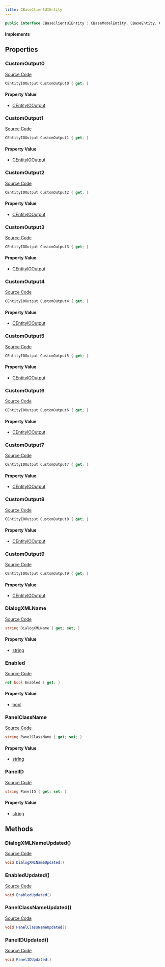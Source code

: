 ```yaml
---
title: CBaseClientUIEntity
---
```


```csharp
public interface CBaseClientUIEntity : CBaseModelEntity, CBaseEntity, CEntityInstance, ISchemaClass<CEntityInstance>, ISchemaClass<CBaseEntity>, ISchemaClass<CBaseModelEntity>, ISchemaClass<CBaseClientUIEntity>, ISchemaField, ISchemaClass, INativeHandle
```

#### Implements

## Properties

### CustomOutput0

[Source Code](https://github.com/swiftly-solution/swiftlys2/blob/beta/managed/src/SwiftlyS2.Generated/Schemas/Interfaces/CBaseClientUIEntity.cs#L24)

```csharp
CEntityIOOutput CustomOutput0 { get; }
```

#### Property Value

- [CEntityIOOutput](/docs/api/shared/schemadefinitions/centityiooutput)

### CustomOutput1

[Source Code](https://github.com/swiftly-solution/swiftlys2/blob/beta/managed/src/SwiftlyS2.Generated/Schemas/Interfaces/CBaseClientUIEntity.cs#L26)

```csharp
CEntityIOOutput CustomOutput1 { get; }
```

#### Property Value

- [CEntityIOOutput](/docs/api/shared/schemadefinitions/centityiooutput)

### CustomOutput2

[Source Code](https://github.com/swiftly-solution/swiftlys2/blob/beta/managed/src/SwiftlyS2.Generated/Schemas/Interfaces/CBaseClientUIEntity.cs#L28)

```csharp
CEntityIOOutput CustomOutput2 { get; }
```

#### Property Value

- [CEntityIOOutput](/docs/api/shared/schemadefinitions/centityiooutput)

### CustomOutput3

[Source Code](https://github.com/swiftly-solution/swiftlys2/blob/beta/managed/src/SwiftlyS2.Generated/Schemas/Interfaces/CBaseClientUIEntity.cs#L30)

```csharp
CEntityIOOutput CustomOutput3 { get; }
```

#### Property Value

- [CEntityIOOutput](/docs/api/shared/schemadefinitions/centityiooutput)

### CustomOutput4

[Source Code](https://github.com/swiftly-solution/swiftlys2/blob/beta/managed/src/SwiftlyS2.Generated/Schemas/Interfaces/CBaseClientUIEntity.cs#L32)

```csharp
CEntityIOOutput CustomOutput4 { get; }
```

#### Property Value

- [CEntityIOOutput](/docs/api/shared/schemadefinitions/centityiooutput)

### CustomOutput5

[Source Code](https://github.com/swiftly-solution/swiftlys2/blob/beta/managed/src/SwiftlyS2.Generated/Schemas/Interfaces/CBaseClientUIEntity.cs#L34)

```csharp
CEntityIOOutput CustomOutput5 { get; }
```

#### Property Value

- [CEntityIOOutput](/docs/api/shared/schemadefinitions/centityiooutput)

### CustomOutput6

[Source Code](https://github.com/swiftly-solution/swiftlys2/blob/beta/managed/src/SwiftlyS2.Generated/Schemas/Interfaces/CBaseClientUIEntity.cs#L36)

```csharp
CEntityIOOutput CustomOutput6 { get; }
```

#### Property Value

- [CEntityIOOutput](/docs/api/shared/schemadefinitions/centityiooutput)

### CustomOutput7

[Source Code](https://github.com/swiftly-solution/swiftlys2/blob/beta/managed/src/SwiftlyS2.Generated/Schemas/Interfaces/CBaseClientUIEntity.cs#L38)

```csharp
CEntityIOOutput CustomOutput7 { get; }
```

#### Property Value

- [CEntityIOOutput](/docs/api/shared/schemadefinitions/centityiooutput)

### CustomOutput8

[Source Code](https://github.com/swiftly-solution/swiftlys2/blob/beta/managed/src/SwiftlyS2.Generated/Schemas/Interfaces/CBaseClientUIEntity.cs#L40)

```csharp
CEntityIOOutput CustomOutput8 { get; }
```

#### Property Value

- [CEntityIOOutput](/docs/api/shared/schemadefinitions/centityiooutput)

### CustomOutput9

[Source Code](https://github.com/swiftly-solution/swiftlys2/blob/beta/managed/src/SwiftlyS2.Generated/Schemas/Interfaces/CBaseClientUIEntity.cs#L42)

```csharp
CEntityIOOutput CustomOutput9 { get; }
```

#### Property Value

- [CEntityIOOutput](/docs/api/shared/schemadefinitions/centityiooutput)

### DialogXMLName

[Source Code](https://github.com/swiftly-solution/swiftlys2/blob/beta/managed/src/SwiftlyS2.Generated/Schemas/Interfaces/CBaseClientUIEntity.cs#L18)

```csharp
string DialogXMLName { get; set; }
```

#### Property Value

- [string](https://learn.microsoft.com/dotnet/api/system.string)

### Enabled

[Source Code](https://github.com/swiftly-solution/swiftlys2/blob/beta/managed/src/SwiftlyS2.Generated/Schemas/Interfaces/CBaseClientUIEntity.cs#L16)

```csharp
ref bool Enabled { get; }
```

#### Property Value

- [bool](https://learn.microsoft.com/dotnet/api/system.boolean)

### PanelClassName

[Source Code](https://github.com/swiftly-solution/swiftlys2/blob/beta/managed/src/SwiftlyS2.Generated/Schemas/Interfaces/CBaseClientUIEntity.cs#L20)

```csharp
string PanelClassName { get; set; }
```

#### Property Value

- [string](https://learn.microsoft.com/dotnet/api/system.string)

### PanelID

[Source Code](https://github.com/swiftly-solution/swiftlys2/blob/beta/managed/src/SwiftlyS2.Generated/Schemas/Interfaces/CBaseClientUIEntity.cs#L22)

```csharp
string PanelID { get; set; }
```

#### Property Value

- [string](https://learn.microsoft.com/dotnet/api/system.string)

## Methods

### DialogXMLNameUpdated()

[Source Code](https://github.com/swiftly-solution/swiftlys2/blob/beta/managed/src/SwiftlyS2.Generated/Schemas/Interfaces/CBaseClientUIEntity.cs#L45)

```csharp
void DialogXMLNameUpdated()
```

### EnabledUpdated()

[Source Code](https://github.com/swiftly-solution/swiftlys2/blob/beta/managed/src/SwiftlyS2.Generated/Schemas/Interfaces/CBaseClientUIEntity.cs#L44)

```csharp
void EnabledUpdated()
```

### PanelClassNameUpdated()

[Source Code](https://github.com/swiftly-solution/swiftlys2/blob/beta/managed/src/SwiftlyS2.Generated/Schemas/Interfaces/CBaseClientUIEntity.cs#L46)

```csharp
void PanelClassNameUpdated()
```

### PanelIDUpdated()

[Source Code](https://github.com/swiftly-solution/swiftlys2/blob/beta/managed/src/SwiftlyS2.Generated/Schemas/Interfaces/CBaseClientUIEntity.cs#L47)

```csharp
void PanelIDUpdated()
```

